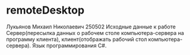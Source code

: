 # remoteDesktop
Лукьянов Михаил Николаевич
250502
Исходные данные к работе   Сервер(пересылка данных о рабочем столе компьютера-сервера на программу клиента), клиент(отображать рабочий стол компьютера-сервера). Язык программирования С#.
